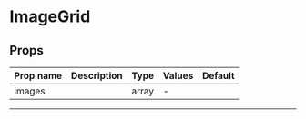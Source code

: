 # ImageGrid

## Props

| Prop name | Description | Type  | Values | Default |
| --------- | ----------- | ----- | ------ | ------- |
| images    |             | array | -      |         |

---
